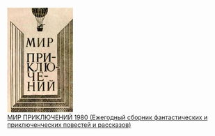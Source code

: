 ![](МИР%20ПРИКЛЮЧЕНИЙ%201980%20(Ежегодный%20сборник%20фантастических%20и%20приключенческих%20повестей%20и%20рассказов).jpg)  
[МИР ПРИКЛЮЧЕНИЙ 1980 (Ежегодный сборник фантастических и приключенческих повестей и рассказов)](МИР%20ПРИКЛЮЧЕНИЙ%201980%20(Ежегодный%20сборник%20фантастических%20и%20приключенческих%20повестей%20и%20рассказов).txt)
